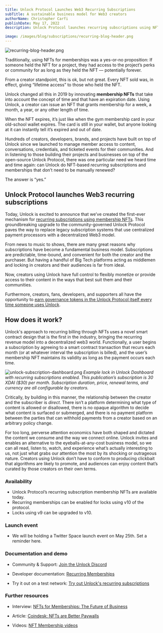 ```yaml
---
title: Unlock Protocol Launches Web3 Recurring Subscriptions
subTitle: A sustainable business model for Web3 creators
authorName: Christopher Carfi
publishDate: May 17, 2022
description: Unlock Protocol launches recurring subscriptions using NFTs, bringing a sustainable business model to the decentralized web3 world.

image: /images/blog/subscriptions/recurring-blog-header.png
---
```


![recurring-blog-header.png](/images/blog/subscriptions/recurring-blog-header.png)

Traditionally, using NFTs for memberships was a yes-or-no proposition: If someone held the NFT for a project, they had access to the project’s perks or community for as long as they held the NFT — potentially forever. 

From a creator standpoint, this is ok, but not great. Every NFT sold was, in effect, giving “lifetime access” to those who held the NFT. 

Unlock changed all this in 2019 by innovating **membership NFTs** that take into account the concept of time and that have an expiration date. Using Unlock, a creator can issue an NFT that grants membership for a week, a month, a year, or any other length of time. 

When the NFT expires, it’s just like when the gym membership card in your old-school wallet expires. The card is still in your wallet, but anyone looking at it can instantly tell it’s expired and out of date.

Hundreds of creators, developers, brands, and projects have built on top of Unlock since we launched to manage member access to content, conversations, credentials, and ticketed events for their communities. And in listening to those building their projects and businesses on top of the open-source Unlock Protocol, there was one particular need we heard time and time again: can Unlock do NFT-based *recurring* subscriptions and memberships that don’t need to be manually renewed?

The answer is “yes.”

## Unlock Protocol launches Web3 recurring subscriptions

Today, Unlock is excited to announce that we’ve created the first-ever mechanism for [recurring subscriptions using membership NFTs](https://docs.unlock-protocol.com/unlock/creators/recurring-memberships). This groundbreaking upgrade to the community-governed Unlock Protocol paves the way to replace legacy subscription systems that use centralized payment processors with a decentralized Web3 model.

From news to music to shows, there are many great reasons why subscriptions have become a fundamental business model. Subscriptions are predictable, time-bound, and convenient for both the creator and the purchaser. But having a handful of Big Tech platforms acting as middlemen and locking in creators and their audiences is far from ideal. 

Now, creators using Unlock have full control to flexibly monetize or provide access to their content in the ways that best suit them and their communities. 

Furthermore, creators, fans, developers, and supporters all have the opportunity to [earn governance tokens in the Unlock Protocol itself every time someone uses Unlock](https://docs.unlock-protocol.com/unlock/governance/frequently-asked-questions).

## How does it work?

Unlock's approach to recurring billing through NFTs uses a novel smart contract design that is the first in the industry, bringing the recurring revenue model into a decentralized web3 world. Functionally, a user begins a subscription by agreeing to a smart contract transaction that recurs each month (or at whatever interval the subscription is billed), and the user’s membership NFT maintains its validity as long as the payment occurs each time.

![unlock-subscription-dashboard.png](/images/blog/subscriptions/unlock-subscription-dashboard.png)
*Example lock in Unlock Dashboard with recurring subscriptions enabled. This publication’s subscription is 30 XDAI ($30) per month. Subscription duration, price, renewal terms, and currency are all configurable by creators.*

Critically, by building in this manner, the relationship between the creator and the subscriber is *direct*. There isn’t a platform determining what type of content is allowed or disallowed, there is no opaque algorithm to decide what content is surfaced or submerged, and there is no payment platform between the parties that can withhold payments from a creator based on an arbitrary policy change.

For too long, perverse attention economics have both shaped and dictated the content we consume and the way we connect online. Unlock invites and enables an alternative to the eyeballs-at-any-cost business model, so we can all read, listen to, watch, and experience what’s actually interesting to us, not just what grabs our attention the most by its shocking or outrageous nature. Creators using Unlock don’t have to conform to producing clickbait that algorithms are likely to promote, and audiences can enjoy content that’s curated by those creators on their own terms.

### Availability

* Unlock Protocol’s recurring subscription membership NFTs are available today.
* Recurring memberships can be enabled for locks using v10 of the protocol.
* Locks using v9 can be upgraded to v10.

### Launch event

* We will be holding a Twitter Space launch event on May 25th. Set a reminder here.

### Documentation and demo

* Community & Support: [Join the Unlock Discord](https://discord.com/invite/Ah6ZEJyTDp)

* Developer documentation: [Recurring Memberships](https://docs.unlock-protocol.com/unlock/creators/recurring-memberships)

* Try it out on a test network: [Try out Unlock's recurring subscriptions](https://discord.com/channels/462280183425138719/974763163214032968/974765424384299058)


### Further resources

* Interview: [NFTs for Memberships: The Future of Business](https://www.socialmediaexaminer.com/using-nfts-for-memberships-the-future-of-business/)

* Article: [Coindesk: NFTs are Better Paywalls](https://www.coindesk.com/layer2/paymentsweek/2022/04/28/nft-subscriptions-are-better-paywalls/)

* Videos: [NFT Membership videos](https://www.youtube.com/channel/UCFpwtvsk_naOwR_w-vKXw-Q)
